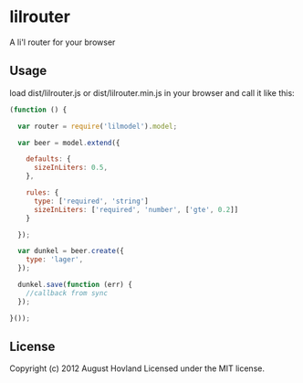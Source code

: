 # lilrouter

A li'l router for your browser

## Usage

load dist/lilrouter.js or dist/lilrouter.min.js in your browser and call it like this:

```javascript
(function () {

  var router = require('lilmodel').model;

  var beer = model.extend({

    defaults: {
      sizeInLiters: 0.5,
    },

    rules: {
      type: ['required', 'string']
      sizeInLiters: ['required', 'number', ['gte', 0.2]]
    }

  });

  var dunkel = beer.create({
    type: 'lager',
  });

  dunkel.save(function (err) {
    //callback from sync 
  });

}());
```

## License
Copyright (c) 2012 August Hovland
Licensed under the MIT license.
